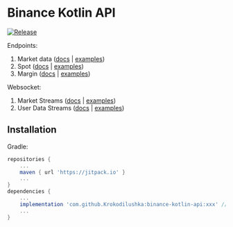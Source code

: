 # Binance Kotlin API

[![Release](https://jitpack.io/v/Krokodilushka/binance-kotlin-api.svg)](https://jitpack.io/#Krokodilushka/binance-kotlin-api)

Endpoints:
1. Market data ([docs](https://binance-docs.github.io/apidocs/spot/en/#market-data-endpoints "docs") | [examples](https://github.com/Krokodilushka/binance-kotlin-api/blob/master/src/test/kotlin/com/binance/api/examples/RestMarketDataEndpointsExample.kt "examples"))
2. Spot ([docs](https://binance-docs.github.io/apidocs/spot/en/#spot-account-trade "docs") | [examples](https://github.com/Krokodilushka/binance-kotlin-api/blob/master/src/test/kotlin/com/binance/api/examples/RestSpotEndpointsExample.kt "examples"))
3. Margin ([docs](https://binance-docs.github.io/apidocs/spot/en/#margin-account-trade "docs") | [examples](https://github.com/Krokodilushka/binance-kotlin-api/blob/master/src/test/kotlin/com/binance/api/examples/RestMarginEndpointsExample.kt "examples"))

Websocket:
1. Market Streams ([docs](https://binance-docs.github.io/apidocs/spot/en/#websocket-market-streams "docs") | [examples](https://github.com/Krokodilushka/binance-kotlin-api/blob/master/src/test/kotlin/com/binance/api/examples/WebSocketMarketDataExample.kt "examples"))
2. User Data Streams ([docs](https://binance-docs.github.io/apidocs/spot/en/#user-data-streams "docs") | [examples](https://github.com/Krokodilushka/binance-kotlin-api/blob/master/src/test/kotlin/com/binance/api/examples/WebSocketUserDataExample.kt "examples"))

## Installation
Gradle:
```groovy
repositories {
    ...
    maven { url 'https://jitpack.io' }
    ...
}
dependencies {
    ...
    implementation 'com.github.Krokodilushka:binance-kotlin-api:xxx' // See the `JitPack` badge
    ...
}
```
